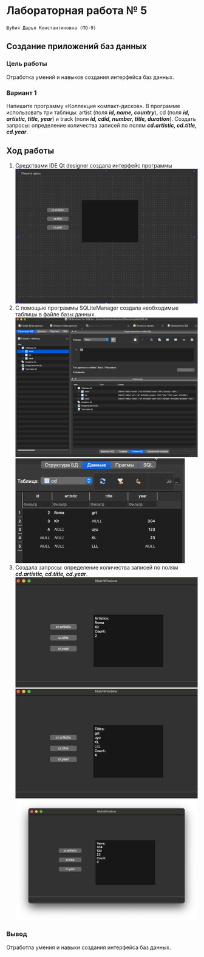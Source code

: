 
# Лабораторная работа № 5 #

`Шубия Дарья Константиновна (ПО-9)`

## Создание приложений баз данных ##

### Цель работы ###

Отработка умений и навыков создания интерфейса баз данных.

### Вариант 1 ###
Напишите программу «Коллекция компакт-дисков». В программе использовать три таблицы: artist (поля ***id, name, country***), cd (поля ***id, artistic, title, year***) и track (поля ***id, cdid, number, title, duration***). Создать запросы: определение количества записей по полям ***cd.artistic, cd.title, cd.year***.


## Ход работы
1. Средствами IDE Qt designer создала интерфейс программы
![image](img/1.png)
2. С помощью программы SQLiteManager создала необходимые таблицы в файле базы данных.
![image](img/2.png)
![image](img/3.png)
3. Создала запросы: определение количества записей по полям ***cd.artistic, cd.title, cd.year***.
![image](img/4.png)
![image](img/5.png)
![image](img/6.png)

### Вывод ###

Отработла умения и навыки создания интерфейса баз данных.
